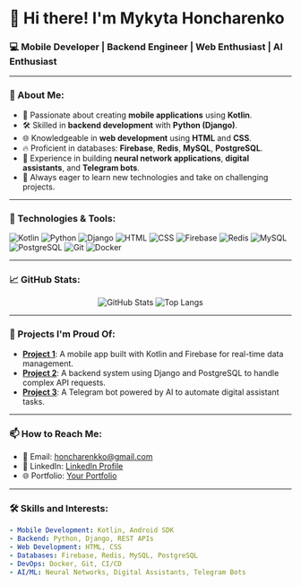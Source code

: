# 👋 Hi there! I'm Mykyta Honcharenko

### 💻 Mobile Developer | Backend Engineer | Web Enthusiast | AI Enthusiast

---

### 📌 About Me:
- 🌱 Passionate about creating **mobile applications** using **Kotlin**.
- 🛠️ Skilled in **backend development** with **Python (Django)**.
- 🌐 Knowledgeable in **web development** using **HTML** and **CSS**.
- 🔥 Proficient in databases: **Firebase**, **Redis**, **MySQL**, **PostgreSQL**.
- 🤖 Experience in building **neural network applications**, **digital assistants**, and **Telegram bots**.
- 🎯 Always eager to learn new technologies and take on challenging projects.

---

### 🔧 Technologies & Tools:
![Kotlin](https://img.shields.io/badge/-Kotlin-0095D5?style=flat-square&logo=kotlin&logoColor=white)
![Python](https://img.shields.io/badge/-Python-3776AB?style=flat-square&logo=python&logoColor=white)
![Django](https://img.shields.io/badge/-Django-092E20?style=flat-square&logo=django&logoColor=white)
![HTML](https://img.shields.io/badge/-HTML5-E34F26?style=flat-square&logo=html5&logoColor=white)
![CSS](https://img.shields.io/badge/-CSS3-1572B6?style=flat-square&logo=css3&logoColor=white)
![Firebase](https://img.shields.io/badge/-Firebase-FFCA28?style=flat-square&logo=firebase&logoColor=black)
![Redis](https://img.shields.io/badge/-Redis-DC382D?style=flat-square&logo=redis&logoColor=white)
![MySQL](https://img.shields.io/badge/-MySQL-4479A1?style=flat-square&logo=mysql&logoColor=white)
![PostgreSQL](https://img.shields.io/badge/-PostgreSQL-4169E1?style=flat-square&logo=postgresql&logoColor=white)
![Git](https://img.shields.io/badge/-Git-F05032?style=flat-square&logo=git&logoColor=white)
![Docker](https://img.shields.io/badge/-Docker-2496ED?style=flat-square&logo=docker&logoColor=white)

---

### 📈 GitHub Stats:

<p align="center">
  <img src="https://github-readme-stats.vercel.app/api?username=Nikitatoser&show_icons=true&theme=tokyonight&count_private=true&hide=contribs" alt="GitHub Stats">
  <img src="https://github-readme-stats.vercel.app/api/top-langs/?username=Nikitatoser&layout=compact&theme=tokyonight" alt="Top Langs">
</p>

---

### 🚀 Projects I'm Proud Of:

- **[Project 1](https://github.com/Nikitatoser/project1)**: A mobile app built with Kotlin and Firebase for real-time data management.
- **[Project 2](https://github.com/Nikitatoser/FoodShalom)**: A backend system using Django and PostgreSQL to handle complex API requests.
- **[Project 3](https://github.com/Nikitatoser/project3)**: A Telegram bot powered by AI to automate digital assistant tasks.

---

### 📫 How to Reach Me:
- 📧 Email: honcharenkko@gmail.com
- 💼 LinkedIn: [LinkedIn Profile](https://www.linkedin.com/in/mykyta-honcharenko-699564326?utm_source=share&utm_campaign=share_via&utm_content=profile&utm_medium=ios_app)
- 🌐 Portfolio: [Your Portfolio](https://yourportfolio.com)

---

### 🛠️ Skills and Interests:

```yaml
- Mobile Development: Kotlin, Android SDK
- Backend: Python, Django, REST APIs
- Web Development: HTML, CSS
- Databases: Firebase, Redis, MySQL, PostgreSQL
- DevOps: Docker, Git, CI/CD
- AI/ML: Neural Networks, Digital Assistants, Telegram Bots
